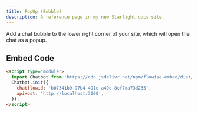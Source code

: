 ```yaml
---
title: PopUp (Bubble)
description: A reference page in my new Starlight docs site.
---
```


Add a chat bubble to the lower right corner of your site, which will open the chat as a popup.

## Embed Code

<script type="module">
    const chatflowid = 'b07341b9-97b4-491e-a49e-8cf7da73d235';
    import Chatbot from 'http://localhost:5678/web.js';
    Chatbot.init({
        chatflowid: chatflowid,
        apiHost: 'http://localhost:3000',
    });
</script>

```html
<script type="module">
  import Chatbot from 'https://cdn.jsdelivr.net/npm/flowise-embed/dist/web.js';
  Chatbot.init({
    chatflowid: 'b07341b9-97b4-491e-a49e-8cf7da73d235',
    apiHost: 'http://localhost:3000',
  });
</script>
```